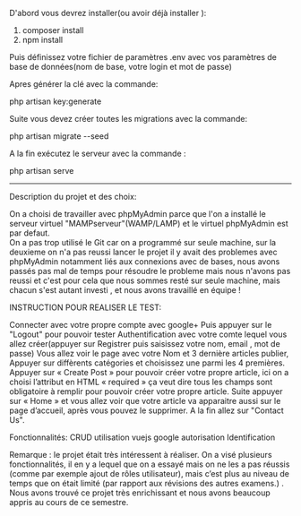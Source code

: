 D'abord vous devrez installer(ou avoir déjà installer ):

1) composer install
2) npm install

Puis définissez votre fichier de paramètres .env avec vos paramètres de base de données(nom de base, votre login et mot de passe)

Apres générer la clé avec la commande:

  php artisan key:generate

Suite vous devez créer toutes les migrations avec la commande:

  php artisan migrate --seed

 A la fin exécutez le serveur avec la commande :

  php artisan serve

---------------------------------------------------------------------------------------------------------

Description du projet et des choix:

On a choisi de travailler avec phpMyAdmin parce que l'on a installé le serveur virtuel "MAMPserveur"(WAMP/LAMP)
et le virtuel phpMyAdmin est par defaut.  
On a pas trop utilisé le Git car on a programmé sur seule machine, sur la deuxieme on n'a pas reussi lancer le projet il y avait des
problemes avec phpMyAdmin notamment liés aux connexions avec de bases, nous avons passés pas mal de temps pour résoudre le probleme mais nous n'avons pas reussi et c'est pour cela que nous sommes resté sur seule machine, mais chacun s'est autant investi , et nous avons travaillé en équipe !


INSTRUCTION POUR REALISER LE TEST:

Connecter avec votre propre compte avec google+
Puis appuyer sur le "Logout" pour pouvoir tester Authentification avec votre comte lequel vous allez créer(appuyer sur Registrer puis saisissez  votre nom, email , mot de passe)
Vous allez voir le page avec votre Nom et 3 dernière articles publier, Appuyer sur diffèrents catégories et choisissez une parmi les 4 premières.
Appuyer sur « Create Post » pour pouvoir créer votre propre article, ici on a choisi l’attribut en HTML « required » ça veut dire tous les champs sont obligatoire à remplir pour pouvoir créer votre propre article.
Suite appuyer sur « Home » et vous allez voir que votre article va apparaitre aussi sur le page d’accueil, après vous pouvez le supprimer.
A la fin allez sur "Contact Us".

Fonctionnalités:
CRUD 
utilisation vuejs
google autorisation
Identification


Remarque : le projet était très intéressent à réaliser.  On a visé plusieurs fonctionnalités, il en y a lequel que on a essayé mais on ne les a pas réussis (comme par exemple ajout de rôles utilisateur), mais c’est plus au niveau de temps que on était limité (par rapport aux révisions des autres examens.) .
Nous avons trouvé ce projet très enrichissant et nous avons beaucoup appris au cours de ce semestre.

